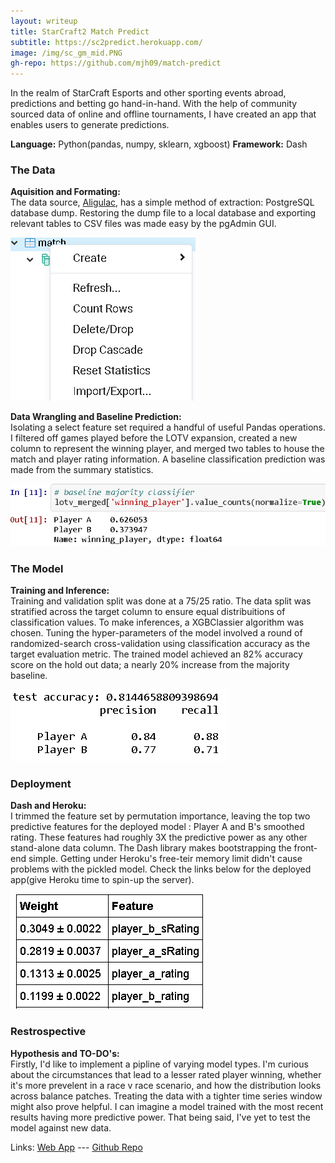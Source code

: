 ```yaml
---
layout: writeup
title: StarCraft2 Match Predict
subtitle: https://sc2predict.herokuapp.com/
image: /img/sc_gm_mid.PNG
gh-repo: https://github.com/mjh09/match-predict
---
```

  In the realm of StarCraft Esports and other sporting events abroad, predictions and betting go hand-in-hand.  With the help of community
sourced data of online and offline tournaments, I have created an app that enables users to generate predictions.

**Language:** Python(pandas, numpy, sklearn, xgboost)
**Framework:** Dash

### The Data
 **Aquisition and Formating:**<br/>
  The data source, [Aligulac](http://aligulac.com/), has a simple method of extraction: PostgreSQL database dump. Restoring the dump file to a local database and exporting relevant tables to CSV files was made easy by the pgAdmin GUI.

![](/img/psql_export.PNG)

  **Data Wrangling and Baseline Prediction:**<br/>
  Isolating a select feature set required a handful of useful Pandas operations. I filtered off games played before the LOTV expansion, created  a new column to represent the winning player, and merged two tables to house the match and player rating information. A baseline classification prediction was made from the summary statistics.

![](/img/sc2_baseline_predict.PNG)

### The Model
**Training and Inference:**<br/>
 Training and validation split was done at a 75/25 ratio. The data split was stratified across the target column to ensure equal distribuitions of classification values. To make inferences, a XGBClassier algorithm was chosen. Tuning the hyper-parameters of the model involved a round of randomized-search cross-validation using classification accuracy as the target evaluation metric. The trained model achieved an 82% accuracy score on the hold out data; a nearly 20% increase from the majority baseline.
 
 ![](/img/sc2_model_accuracy.PNG)
 
### Deployment
 **Dash and Heroku:**<br/>
  I trimmed the feature set by permutation importance, leaving the top two predictive features for the deployed model : Player A and B's smoothed rating. These features had roughly 3X the predictive power as any other stand-alone data column. The Dash library makes bootstrapping the front-end simple. Getting under Heroku's free-teir memory limit didn't cause problems with the pickled model. Check the links below for the deployed app(give Heroku time to spin-up the server).
  
 ![](/img/sc2_feature_importance.PNG)
  
### Restrospective
 **Hypothesis and TO-DO's:**<br/>
  Firstly, I'd like to implement a pipline of varying model types. I'm curious about the circumstances that lead to a lesser rated player winning, whether it's more prevelent in a race v race scenario, and how the distribution looks across balance patches. Treating the data with a tighter time series window might also prove helpful. I can imagine a model trained with the most recent results having more predictive power. That being said, I've yet to test the model against new data.

  
Links: [Web App](https://sc2predict.herokuapp.com/) ---  [Github Repo](https://github.com/mjh09/aligulac_project)
